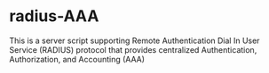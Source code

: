 radius-AAA
==========

This is a server script supporting Remote Authentication Dial In User Service (RADIUS) protocol that provides centralized Authentication, Authorization, and Accounting (AAA) 
